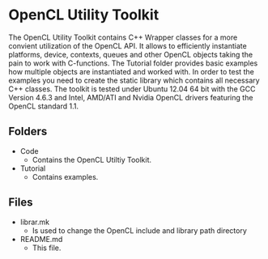 OpenCL Utility Toolkit
==================

The OpenCL Utility Toolkit contains C++ Wrapper classes for a more convient utilization of the OpenCL API. It allows to efficiently instantiate platforms, device, contexts, queues and other OpenCL objects taking the pain to work with C-functions. The Tutorial folder provides basic examples how multiple objects are instantiated and worked with. In order to test the examples you need to create the static library which contains all necessary C++ classes. The toolkit is tested under Ubuntu 12.04 64 bit with the GCC Version 4.6.3 and Intel, AMD/ATI and Nvidia OpenCL drivers featuring the OpenCL standard 1.1.


Folders
--------------

* Code
	* Contains the OpenCL Utiltiy Toolkit.
* Tutorial
	* Contains examples.

Files
--------------
* librar.mk
	* Is used to change the OpenCL include and library path directory
* README.md
	* This file.
